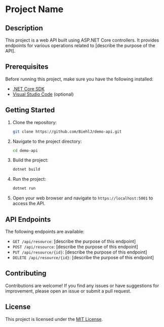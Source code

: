 # Project Name

## Description

This project is a web API built using ASP.NET Core controllers. It provides endpoints for various operations related to [describe the purpose of the API].

## Prerequisites

Before running this project, make sure you have the following installed:

- [.NET Core SDK](https://dotnet.microsoft.com/download)
- [Visual Studio Code](https://code.visualstudio.com/) (optional)

## Getting Started

1. Clone the repository:

    ```bash
    git clone https://github.com/BiehlJ/demo-api.git
    ```

2. Navigate to the project directory:

    ```bash
    cd demo-api
    ```

3. Build the project:

    ```bash
    dotnet build
    ```

4. Run the project:

    ```bash
    dotnet run
    ```

5. Open your web browser and navigate to `https://localhost:5001` to access the API.

## API Endpoints

The following endpoints are available:

- `GET /api/resource`: [describe the purpose of this endpoint]
- `POST /api/resource`: [describe the purpose of this endpoint]
- `PUT /api/resource/{id}`: [describe the purpose of this endpoint]
- `DELETE /api/resource/{id}`: [describe the purpose of this endpoint]

## Contributing

Contributions are welcome! If you find any issues or have suggestions for improvement, please open an issue or submit a pull request.

## License

This project is licensed under the [MIT License](LICENSE).
